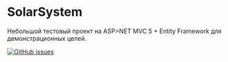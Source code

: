 # SolarSystem
Небольшой тестовый проект на ASP>NET MVC 5 + Entity Framework для демонстрационных целей.

[![GitHub issues](hhttp://i.stack.imgur.com/O9dEc.png)](https://github.com/Mooophy/Cpp-Primer/issues)
